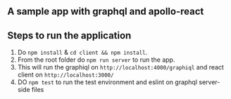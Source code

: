 ## A sample app with graphql and apollo-react

## Steps to run the application

1.  Do `npm install` & `cd client && npm install`.
2.  From the root folder do `npm run server` to run the app.
3.  This will run the graphiql on `http://localhost:4000/graphiql` and react client on `http://localhost:3000/`
4.  DO `npm test` to run the test environment and eslint on graphql server-side files
